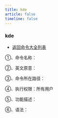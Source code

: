 ```yaml
---
title: kde
article: false
timeline: false
---
```

### kde

- [返回命令大全列表](../command.md#文档编辑)

①、命令名称：

②、英文原意：

③、命令所在路径：

④、执行权限：所有用户

⑤、功能描述：

⑥、语法：
